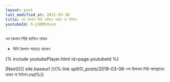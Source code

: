 ```yaml
---
layout: post
last_modified_at: 2021-03-30
title: ওম কৈলাস গিরি ভাসিনে নামায গা টাইমস
youtubeId: h-L98M5Xsn4
---
```

 
 
 ওম কৈলাস গিরি ভাসিনে নামায  
 
 -  যিনি কৈলাস পাহাড়ে থাকেন 
 
  
 
  
 
 
 
 
 
 


{% include youtubePlayer.html id=page.youtubeId %}
 
[Next]({{ site.baseurl }}{% link  split1/_posts/2018-03-06-ওম হিমাবাদ গিরি আমস্রায়েয নামায গা টাইমস.md%})
 
